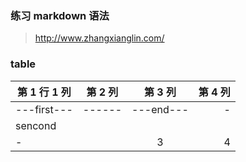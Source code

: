 ### 练习 markdown 语法
>http://www.zhangxianglin.com/

### table

| 第 1 行 1 列 | 第 2 列 | 第 3 列 | 第 4 列 |
|-------------|:--------:|:------:|--------:|
|---first---| ------| ---end---| -|
|sencond| | | |end|
|-| | 3 | 4 |
